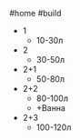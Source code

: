 #home #build 

- 1
	- 10-30л
- 2
	- 30-50л
- 2+1
	- 50-80л
- 2+2
	- 80-100л
	- +Ванна
- 2+3
	- 100-120л